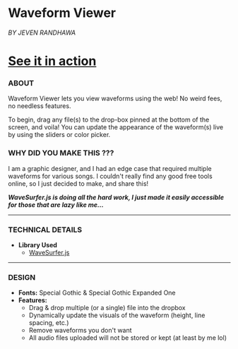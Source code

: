 # Waveform Viewer
_BY JEVEN RANDHAWA_

# [See it in action](https://jevendev.github.io/Waveform/)

### ABOUT
Waveform Viewer lets you view waveforms using the web! No weird fees, no needless features.

To begin, drag any file(s) to the drop-box pinned at the bottom of the screen, and voila! You can update the appearance of the waveform(s) live by using the sliders or color picker. 

### WHY DID YOU MAKE THIS ???

I am a graphic designer, and I had an edge case that required multiple waveforms for various songs. I couldn't really find any good free tools online, so I just decided to make, and share this! 

***WaveSurfer.js is doing all the hard work, I just made it easily accessible for those that are lazy like me...***

---

### TECHNICAL DETAILS
- **Library Used**
  - [WaveSurfer.js](https://wavesurfer.xyz/)

---

### DESIGN
- **Fonts:** Special Gothic & Special Gothic Expanded One
- **Features:**
  - Drag & drop multiple (or a single) file into the dropbox
  - Dynamically update the visuals of the waveform (height, line spacing, etc.)
  - Remove waveforms you don't want
  - All audio files uploaded will not be stored or kept (at least by me lol)
